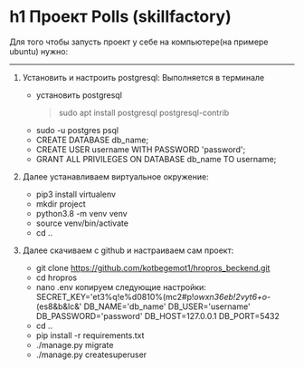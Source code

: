 h1 Проект Polls (skillfactory)
=====================
Для того чтобы запусть проект у себе на компьютере(на примере ubuntu) нужно:
***
1. Установить и настроить postgresql:
    Выполняется в терминале
    * установить postgresql
        > sudo apt install postgresql postgresql-contrib
    * sudo -u postgres psql
    * CREATE DATABASE db_name;
    * CREATE USER username WITH PASSWORD 'password';
    * GRANT ALL PRIVILEGES ON DATABASE db_name TO username;

2. Далее устанавливаем виртуальное окружение:
    * pip3 install virtualenv
    * mkdir project
    * python3.8 -m venv venv
    * source venv/bin/activate
    * cd ..

3. Далее скачиваем с github и настраиваем сам проект:
    * git clone https://github.com/kotbegemot1/hropros_beckend.git
    * cd hropros
    * nano .env
        копируем следующие настройки:
        SECRET_KEY='et3%q!e%d0810%(mc2#p!*owxn36eb!2vyt6+o-*(es8&b&lc&'
        DB_NAME='db_name'
        DB_USER='username'
        DB_PASSWORD='password'
        DB_HOST=127.0.0.1
        DB_PORT=5432
    * cd ..
    * pip install -r requirements.txt
    * ./manage.py migrate
    * ./manage.py createsuperuser